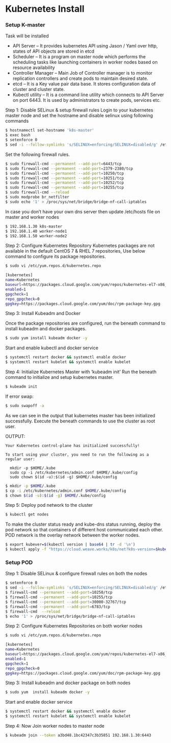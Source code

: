 # Kubernetes Install

### Setup K-master
Task will be installed
- API Server  – It provides kubernetes API using Jason / Yaml over http, states of API objects are stored in etcd
- Scheduler  – It is a program on master node which performs the scheduling tasks like launching containers in worker nodes based on resource availability
- Controller Manager – Main Job of Controller manager is to monitor replication controllers and create pods to maintain desired state.
- etcd – It is a Key value pair data base. It stores configuration data of cluster and cluster state.
- Kubectl utility – It is a command line utility which connects to API Server on port 6443. It is used by administrators to create pods, services etc.

Step 1: Disable SELinux & setup firewall rules
Login to your kubernetes master node and set the hostname and disable selinux using following commands

```sh
$ hostnamectl set-hostname 'k8s-master'
$ exec bash
$ setenforce 0
$ sed -i --follow-symlinks 's/SELINUX=enforcing/SELINUX=disabled/g' /etc/sysconfig/selinux
```

Set the following firewall rules.
```sh
$ sudo firewall-cmd --permanent --add-port=6443/tcp
$ sudo firewall-cmd --permanent --add-port=2379-2380/tcp
$ sudo firewall-cmd --permanent --add-port=10250/tcp
$ sudo firewall-cmd --permanent --add-port=10251/tcp
$ sudo firewall-cmd --permanent --add-port=10252/tcp
$ sudo firewall-cmd --permanent --add-port=10255/tcp
$ sudo firewall-cmd --reload
$ sudo modprobe br_netfilter
$ sudo echo '1' > /proc/sys/net/bridge/bridge-nf-call-iptables
```

In case you don’t have your own dns server then update /etc/hosts file on master and worker nodes
```sh
$ 192.168.1.30 k8s-master
$ 192.168.1.40 worker-node1
$ 192.168.1.50 worker-node2
```

Step 2: Configure Kubernetes Repository
Kubernetes packages are not available in the default CentOS 7 & RHEL 7 repositories, Use below command to configure its package repositories.

```sh
$ sudo vi /etc/yum.repos.d/kubernetes.repo

[kubernetes]
name=Kubernetes
baseurl=https://packages.cloud.google.com/yum/repos/kubernetes-el7-x86_64/
enabled=1
gpgcheck=1
repo_gpgcheck=0
gpgkey=https://packages.cloud.google.com/yum/doc/rpm-package-key.gpg

```

Step 3: Install Kubeadm and Docker

Once the package repositories are configured, run the beneath command to install kubeadm and docker packages.
```sh
$ sudo yum install kubeadm docker -y
```
Start and enable kubectl and docker service

```sh
$ systemctl restart docker && systemctl enable docker
$ systemctl restart kubelet && systemctl enable kubelet
```
Step 4: Initialize Kubernetes Master with ‘kubeadm init’
Run the beneath command to  initialize and setup kubernetes master.

```sh
$ kubeadm init
```

If error swap:
```sh
$ sudo swapoff -a
```

As we can see in the output that kubernetes master has been initialized successfully. Execute the beneath commands to use the cluster as root user.

OUTPUT: 
```
Your Kubernetes control-plane has initialized successfully!

To start using your cluster, you need to run the following as a regular user:

  mkdir -p $HOME/.kube
  sudo cp -i /etc/kubernetes/admin.conf $HOME/.kube/config
  sudo chown $(id -u):$(id -g) $HOME/.kube/config
```

```sh
$ mkdir -p $HOME/.kube
$ cp -i /etc/kubernetes/admin.conf $HOME/.kube/config
$ chown $(id -u):$(id -g) $HOME/.kube/config
```

Step 5: Deploy pod network to the cluster
```sh
$ kubectl get nodes
```

To make the cluster status ready and kube-dns status running, deploy the pod network so that containers of different host communicated each other.  
POD network is the overlay network between the worker nodes.

```sh
$ export kubever=$(kubectl version | base64 | tr -d '\n')
$ kubectl apply -f "https://cloud.weave.works/k8s/net?k8s-version=$kubever"
```

### Setup POD
Step 1: Disable SELinux & configure firewall rules on both the nodes
```sh
$ setenforce 0
$ sed -i --follow-symlinks 's/SELINUX=enforcing/SELINUX=disabled/g' /etc/sysconfig/selinux
$ firewall-cmd --permanent --add-port=10250/tcp
$ firewall-cmd --permanent --add-port=10255/tcp
$ firewall-cmd --permanent --add-port=30000-32767/tcp
$ firewall-cmd --permanent --add-port=6783/tcp
$ firewall-cmd  --reload
$ echo '1' > /proc/sys/net/bridge/bridge-nf-call-iptables
```

Step 2: Configure Kubernetes Repositories on both worker nodes
```sh
$ sudo vi /etc/yum.repos.d/kubernetes.repo

[kubernetes]
name=Kubernetes
baseurl=https://packages.cloud.google.com/yum/repos/kubernetes-el7-x86_64/
enabled=1
gpgcheck=1
repo_gpgcheck=0
gpgkey=https://packages.cloud.google.com/yum/doc/rpm-package-key.gpg
```

Step 3: Install kubeadm and docker package on both nodes
```sh
$ sudo yum  install kubeadm docker -y
```

Start and enable docker service
```sh
$ systemctl restart docker && systemctl enable docker
$ systemctl restart kubelet && systemctl enable kubelet
```

Step 4: Now Join worker nodes to master node

```sh
$ kubeadm join --token a3bd48.1bc42347c3b35851 192.168.1.30:6443
```

